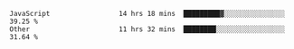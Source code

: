 
<!--
**xy406043/xy406043** is a ✨ _special_ ✨ repository because its `README.md` (this file) appears on your GitHub profile.

Here are some ideas to get you started:

- 🔭 I’m currently working on ...
- 🌱 I’m currently learning ...
- 👯 I’m looking to collaborate on ...
- 🤔 I’m looking for help with ...
- 💬 Ask me about ...
- 📫 How to reach me: ...
- 😄 Pronouns: ...
- ⚡ Fun fact: ...
-->

<!--START_SECTION:waka-->

```text
JavaScript                 14 hrs 18 mins  █████████▓░░░░░░░░░░░░░░░   39.25 %
Other                      11 hrs 32 mins  ████████░░░░░░░░░░░░░░░░░   31.64 %
```

<!--END_SECTION:waka-->
